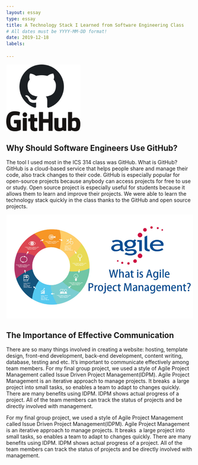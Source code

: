 ```yaml
---
layout: essay
type: essay
title: A Technology Stack I Learned from Software Engineering Class 
# All dates must be YYYY-MM-DD format!
date: 2019-12-18
labels:

---
```

<img class="ui image" src="../images/github_PNG20.png" width="200">

## Why Should Software Engineers Use GitHub?

The tool I used most in the ICS 314 class was GitHub. What is GitHub? GitHub is a cloud-based service that helps people share and manage their code, also track changes to their code. GitHub is especially popular for open-source projects because anybody can access projects for free to use or study. Open source project is especially useful for students because it allows them to learn and improve their projects. We were able to learn the technology stack quickly in the class thanks to the GitHub and open source projects. 

<img class="ui image" src="../images/agile.jpg">

## The Importance of Effective Communication

There are so many things involved in creating a website: hosting, template design, front-end development, back-end development, content writing, database, testing and etc. It’s important to communicate effectively among team members. For my final group project, we used a style of Agile Project Management called Issue Driven Project Management(IDPM). Agile Project Management is an iterative approach to manage projects. It breaks  a large project into small tasks, so enables a team to adapt to changes quickly. There are many benefits using IDPM. IDPM shows actual progress of a project. All of the team members can track the status of projects and be directly involved with management. 

For my final group project, we used a style of Agile Project Management called Issue Driven Project Management(IDPM). Agile Project Management is an iterative approach to manage projects. It breaks  a large project into small tasks, so enables a team to adapt to changes quickly. There are many benefits using IDPM. IDPM shows actual progress of a project. All of the team members can track the status of projects and be directly involved with management.


